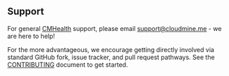 ## Support

For general [CMHealth](https://cocoapods.org/pods/CMHealth) support, please email support@cloudmine.me - we are here to help!

For the more advantageous, we encourage getting directly involved via standard GitHub
fork, issue tracker, and pull request pathways.  See the [CONTRIBUTING](https://github.com/cloudmine/CMHealthSDK-iOS/blob/master/CONTRIBUTING.md)
document to get started.
